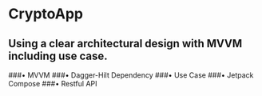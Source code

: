 # CryptoApp
## Using a clear architectural design with MVVM including use case. 

###•	MVVM 
###•	Dagger-Hilt Dependency 
###•	Use Case 
###•	Jetpack Compose 
###•	Restful API 

